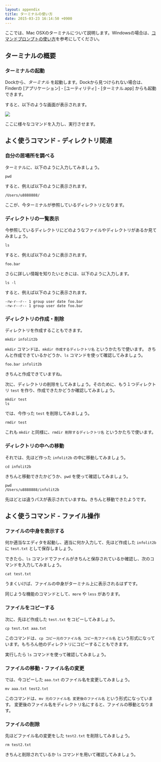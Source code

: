 ```yaml
---
layout: appendix
title: ターミナルの使い方
date: 2015-03-23 16:14:50 +0900
---
```


ここでは、Mac OSXのターミナルについて説明します。Windowsの場合は、[コマンドプロンプトの使い方](./win_cmd_prompt.html)を参考にしてください。

ターミナルの概要
----------------

### ターミナルの起動

Dockから、*ターミナル* を起動します。Dockから見つけられない場合は、Finderの [アプリケーション] - [ユーティリティ] - [ターミナル.app] からも起動できます。

すると、以下のような画面が表示されます。

![](./pic/terminal.png)

ここに様々なコマンドを入力し、実行させます。

よく使うコマンド - ディレクトリ関連
-----------------------------------

### 自分の居場所を調べる

ターミナルに、以下のように入力してみましょう。

    pwd

すると、例えば以下のように表示されます。

    /Users/u8888888/

ここが、今ターミナルが参照しているディレクトリとなります。

### ディレクトリの一覧表示

今参照しているディレクトリにどのようなファイルやディレクトリがあるか見てみましょう。

    ls

すると、例えば以下のように表示されます。

    foo.bar

さらに詳しい情報を知りたいときには、以下のように入力します。

    ls -l

すると、例えば以下のように表示されます。

    -rw-r--r-- 1 group user date foo.bar
    -rw-r--r-- 1 group user date foo.bar

### ディレクトリの作成・削除

ディレクトリを作成することもできます。

    mkdir infolit2b

`mkdir` コマンドは、`mkdir 作成するディレクトリ名` というかたちで使います。
きちんと作成できているかどうか、`ls` コマンドを使って確認してみましょう。

    foo.bar infolit2b

きちんと作成できていますね。

次に、ディレクトリの削除をしてみましょう。そのために、もう１つディレクトリ `test` を作り、作成できたかどうか確認してみましょう。

    mkdir test
    ls

では、今作った `test` を削除してみましょう。

    rmdir test

これも `mkdir` と同様に、`rmdir 削除するディレクトリ名` というかたちで使います。

### ディレクトリの中への移動

それでは、先ほど作った `infolit2b` の中に移動してみましょう。

    cd infolit2b

きちんと移動できたかどうか、`pwd` を使って確認してみましょう。

    pwd
    /Users/u8888888/infolit2b

先ほどとは違うパスが表示されていますね。きちんと移動できたようです。


よく使うコマンド - ファイル操作
-------------------------------

### ファイルの中身を表示する

何か適当なエディタを起動し、適当に何か入力して、先ほど作成した `infolit2b` に `test.txt` として保存しましょう。

できたら、`ls` コマンドでファイルがきちんと保存されているか確認し、次のコマンドを入力してみましょう。

    cat test.txt

うまくいけば、ファイルの中身がターミナル上に表示されるはずです。

同じような機能のコマンドとして、`more` や `less` があります。

### ファイルをコピーする

次に、先ほど作成した `test.txt` をコピーしてみましょう。

    cp test.txt aaa.txt

このコマンドは、`cp コピー元のファイル名 コピー先ファイル名` という形式になっています。もちろん他のディレクトリにコピーすることもできます。

実行したら `ls` コマンドを使って確認してみましょう。

### ファイルの移動・ファイル名の変更

では、今コピーした `aaa.txt` のファイル名を変更してみましょう。

    mv aaa.txt test2.txt

このコマンドは、`mv 元のファイル名 変更後のファイル名` という形式になっています。
変更後のファイル名をディレクトリ名にすると、ファイルの移動となります。

### ファイルの削除

先ほどファイル名の変更をした `test2.txt` を削除してみましょう。

    rm test2.txt

きちんと削除されているか `ls` コマンドを用いて確認してみましょう。
